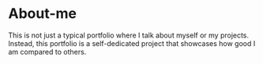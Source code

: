 # About-me
This is not just a typical portfolio where I talk about myself or my projects. Instead, this portfolio is a self-dedicated project that showcases how good I am compared to others.

